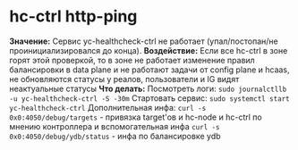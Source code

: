 # hc-ctrl http-ping

**Значение:** Сервис yc-healthcheck-ctrl не работает (упал/постопан/не проинициализировался до конца).
**Воздействие:** Если все hc-ctrl в зоне горят этой проверкой, то в зоне не работает изменение правил балансировки в data plane и не работают задачи от config plane и hcaas, не обновляются статусы у реалов, пользователи и IG видят неактуальные статусы
**Что делать:** Посмотреть логи:
`sudo journalctllb -u yc-healthcheck-ctrl -S -30m`
Стартовать сервис:
`sudo systemctl start yc-healthcheck-ctrl`
Дополнительная инфа:
`curl -s 0x0:4050/debug/targets` - привязка target'ов и hc-node и hc-ctrl по мнению контроллера и вспомогательная инфа
`curl -s 0x0:4050/debug/ydb/status` - инфа по балансировке ydb
